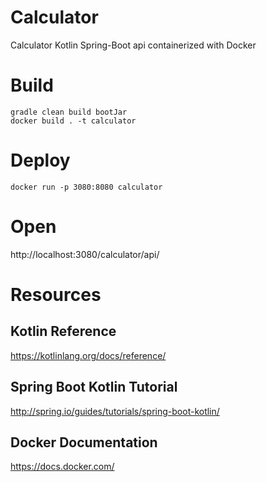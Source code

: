 # Calculator
Calculator Kotlin Spring-Boot api containerized with Docker

# Build
```
gradle clean build bootJar
docker build . -t calculator
```

# Deploy
`docker run -p 3080:8080 calculator`

# Open
http://localhost:3080/calculator/api/

# Resources
## Kotlin Reference
https://kotlinlang.org/docs/reference/
## Spring Boot Kotlin Tutorial
http://spring.io/guides/tutorials/spring-boot-kotlin/
## Docker Documentation
https://docs.docker.com/
